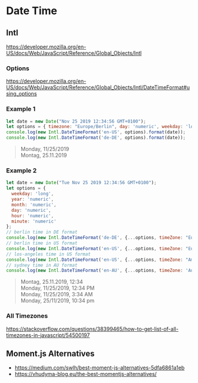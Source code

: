 # Date Time

## Intl
https://developer.mozilla.org/en-US/docs/Web/JavaScript/Reference/Global_Objects/Intl

### Options
https://developer.mozilla.org/en-US/docs/Web/JavaScript/Reference/Global_Objects/Intl/DateTimeFormat#using_options

### Example 1
```js
let date = new Date("Nov 25 2019 12:34:56 GMT+0100");
let options = { timezone: "Europe/Berlin", day: 'numeric', weekday: 'long', month: 'numeric', year: 'numeric'};
console.log(new Intl.DateTimeFormat('en-US', options).format(date));
console.log(new Intl.DateTimeFormat('de-DE', options).format(date));
```
> Monday, 11/25/2019 \
> Montag, 25.11.2019

### Example 2
```js
let date = new Date("Tue Nov 25 2019 12:34:56 GMT+0100");
let options = { 
  weekday: 'long', 
  year: 'numeric', 
  month: 'numeric', 
  day: 'numeric', 
  hour: 'numeric', 
  minute: 'numeric'
};
// berlin time in DE format
console.log(new Intl.DateTimeFormat('de-DE', {...options, timeZone: "Europe/Berlin", }).format(date));
// berlin time in US format
console.log(new Intl.DateTimeFormat('en-US', {...options, timeZone: "Europe/Berlin", }).format(date));
// los-angeles time in US format
console.log(new Intl.DateTimeFormat('en-US', {...options, timeZone: "America/Los_Angeles"}).format(date));
// sydney time in AU format
console.log(new Intl.DateTimeFormat('en-AU', {...options, timeZone: 'Australia/Sydney'}).format(date));
```
> Montag, 25.11.2019, 12:34 \
> Monday, 11/25/2019, 12:34 PM \
> Monday, 11/25/2019, 3:34 AM \
> Monday, 25/11/2019, 10:34 pm 

### All Timezones
https://stackoverflow.com/questions/38399465/how-to-get-list-of-all-timezones-in-javascript/54500197

## Moment.js Alternatives
- https://medium.com/swlh/best-moment-js-alternatives-5dfa6861a1eb
- https://vhudyma-blog.eu/the-best-momentjs-alternatives/
